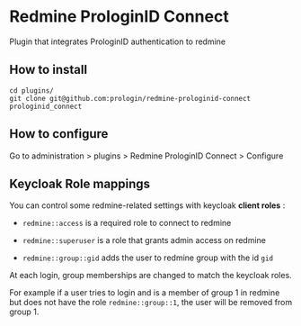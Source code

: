 # Redmine ProloginID Connect

Plugin that integrates ProloginID authentication to redmine

## How to install

```
cd plugins/
git clone git@github.com:prologin/redmine-prologinid-connect prologinid_connect
```

## How to configure

Go to administration > plugins > Redmine ProloginID Connect > Configure

## Keycloak Role mappings

You can control some redmine-related settings with keycloak **client roles** :

- `redmine::access` is a required role to connect to redmine
- `redmine::superuser` is a role that grants admin access on redmine

- `redmine::group::gid` adds the user to redmine group with the id `gid`


At each login, group memberships are changed to match the keycloak roles.

For example if a user tries to login and is a member of group 1 in redmine
but does not have the role `redmine::group::1`, the user will be removed
from group 1.